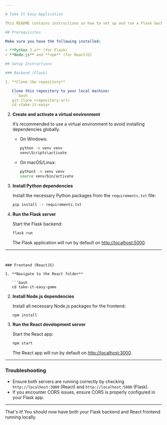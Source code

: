 ```yaml
---

# Take It Easy Application

This README contains instructions on how to set up and run a Flask backend and ReactJS frontend locally.

## Prerequisites

Make sure you have the following installed:

- **Python 3.x** (for Flask)
- **Node.js** and **npm** (for ReactJS)

## Setup Instructions

### Backend (Flask)

1. **Clone the repository**

   Clone this repository to your local machine:
   ```bash
   git clone <repository-url>
   cd <take-it-easy>
   ```

2. **Create and activate a virtual environment**

   It’s recommended to use a virtual environment to avoid installing dependencies globally.

   - On Windows:
     ```bash
     python -m venv venv
     venv\Scripts\activate
     ```

   - On macOS/Linux:
     ```bash
     python3 -m venv venv
     source venv/bin/activate
     ```

3. **Install Python dependencies**

   Install the necessary Python packages from the `requirements.txt` file:

   ```bash
   pip install -r requirements.txt
   ```

4. **Run the Flask server**

   Start the Flask backend:

   ```bash
   flask run
   ```

   The Flask application will run by default on [http://localhost:5000](http://localhost:5000).

---
```


### Frontend (ReactJS)

1. **Navigate to the React folder**

   ```bash
   cd take-it-easy-game
   ```

2. **Install Node.js dependencies**

   Install all necessary Node.js packages for the frontend:

   ```bash
   npm install
   ```

3. **Run the React development server**

   Start the React app:

   ```bash
   npm start
   ```

   The React app will run by default on [http://localhost:3000](http://localhost:3000).

---

### Troubleshooting

- Ensure both servers are running correctly by checking `http://localhost:3000` (React) and `http://localhost:5000` (Flask).
- If you encounter CORS issues, ensure CORS is properly configured in your Flask app.

---

That's it! You should now have both your Flask backend and React frontend running locally.

